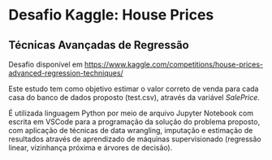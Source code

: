 # Desafio Kaggle: House Prices
## Técnicas Avançadas de Regressão 
Desafio disponível em https://www.kaggle.com/competitions/house-prices-advanced-regression-techniques/

Este estudo tem como objetivo estimar o valor correto de venda para cada casa do banco de dados proposto (test.csv), através da variável _SalePrice_.

É utilizada linguagem Python por meio de arquivo Jupyter Notebook com escrita em VSCode para a programação da solução do problema proposto, com aplicação de técnicas de data wrangling, imputação e estimação de resultados através de aprendizado de máquinas supervisionado (regressão linear, vizinhança próxima e árvores de decisão).

